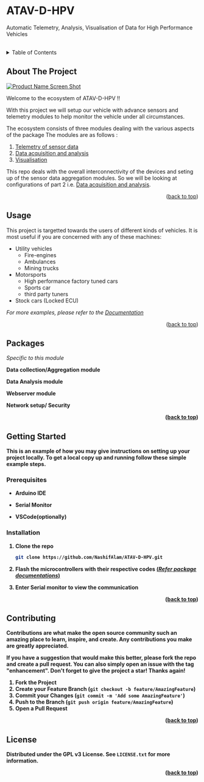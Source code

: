 # ATAV-D-HPV
Automatic Telemetry, Analysis, Visualisation of Data for High Performance Vehicles


<!-- PROJECT LOGO -->
<br />
<div align="center">
  <!--<a href="https://github.com/NashifAlam/ATAV-D-HPV">
    <img src="images/logo.png" alt="Logo" width="80" height="80">
  </a>-->
<a name="readme-top"></a>
</div>

<!-- TABLE OF CONTENTS -->
<details>
  <summary>Table of Contents</summary>
  <ol>
    <li>
      <a href="#about-the-project">About The Project</a>
    </li>    
    <li><a href="#usage">Usage</a></li>
     <li><a href="#usage">Packages</a></li>
    <li>
      <a href="#getting-started">Getting Started</a>
      <ul>
        <li><a href="#prerequisites">Prerequisites</a></li>
        <li><a href="#installation">Installation</a></li>
      </ul>
    </li>
    <li><a href="#usage">Contibuting</a></li>
    <li><a href="#usage">License</a></li>

  </ol>
</details>



<!-- ABOUT THE PROJECT -->
## About The Project

[![Product Name Screen Shot][product-screenshot]](https://example.com)


Welcome to the ecosystem of ATAV-D-HPV !!

With this project we will setup our vehicle with advance sensors and telemetry modules to help monitor the vehicle under all circumstances.

The ecosystem consists of three modules dealing with the various aspects of the package
The modules are as follows :
<ol>
  <li><a href="#about-the-project">Telemetry of sensor data</a></li>
  <li><a href="#about-the-project">Data acquisition and analysis</a></li>
  <li><a href="#about-the-project">Visualisation</a></li>
</ol>

This repo deals with the overall interconnectivity of the devices and seting up of the sensor data aggregation modules. So we will be looking at configurations of part 2 i.e. <a href="#about-the-project">Data acquisition and analysis</a>.
<p align="right">(<a href="#readme-top">back to top</a>)</p>





<!-- USAGE EXAMPLES -->
## Usage

This project is targetted towards the users of different kinds of vehicles.
It is most useful if you are concerned with any of these machines:
<ul>
  <li>Utility vehicles</a>
    <ul>
      <li>Fire-engines
      <li>Ambulances
      <li>Mining trucks
    </ul>
  </li>
  <li>Motorsports
    <ul>
      <li>High performance factory tuned cars
      <li>Sports car
      <li>third party tuners
    </ul>
  <li>Stock cars (Locked ECU)</a></li>
</ul>

_For more examples, please refer to the [Documentation](https://example.com)_

<p align="right">(<a href="#readme-top">back to top</a>)</p>



## Packages
_Specific to this module_


<b>Data collection/Aggregation module

<b>Data Analysis module

<b>Webserver module

<b>Network setup/ Security

<p align="right">(<a href="#readme-top">back to top</a>)</p>



<!-- GETTING STARTED -->
## Getting Started

This is an example of how you may give instructions on setting up your project locally.
To get a local copy up and running follow these simple example steps.

### Prerequisites

* Arduino IDE

* Serial Monitor

* VSCode(optionally)



### Installation
 
1. Clone the repo
   ```sh
   git clone https://github.com/NashifAlam/ATAV-D-HPV.git
   ```
2. Flash the microcontrollers with their respective codes 
<a href="">(_Refer package documentations_)</a>


3. Enter Serial monitor to view the communication

<p align="right">(<a href="#readme-top">back to top</a>)</p>




<!-- CONTRIBUTING -->
## Contributing

Contributions are what make the open source community such an amazing place to learn, inspire, and create. Any contributions you make are **greatly appreciated**.

If you have a suggestion that would make this better, please fork the repo and create a pull request. You can also simply open an issue with the tag "enhancement".
Don't forget to give the project a star! Thanks again!

1. Fork the Project
2. Create your Feature Branch (`git checkout -b feature/AmazingFeature`)
3. Commit your Changes (`git commit -m 'Add some AmazingFeature'`)
4. Push to the Branch (`git push origin feature/AmazingFeature`)
5. Open a Pull Request

<p align="right">(<a href="#readme-top">back to top</a>)</p>



<!-- LICENSE -->
## License

Distributed under the GPL v3 License. See `LICENSE.txt` for more information.

<p align="right">(<a href="#readme-top">back to top</a>)</p>






<!-- MARKDOWN LINKS & IMAGES -->
<!-- https://www.markdownguide.org/basic-syntax/#reference-style-links -->
[contributors-shield]: https://img.shields.io/github/contributors/NashifAlam/ATAV-D-HPV.svg?style=for-the-badge
[contributors-url]: https://github.com/NashifAlam/ATAV-D-HPV/graphs/contributors
[forks-shield]: https://img.shields.io/github/forks/NashifAlam/ATAV-D-HPV.svg?style=for-the-badge
[forks-url]: https://github.com/NashifAlam/ATAV-D-HPV/network/members
[stars-shield]: https://img.shields.io/github/stars/NashifAlam/ATAV-D-HPV.svg?style=for-the-badge
[stars-url]: https://github.com/NashifAlam/ATAV-D-HPV/stargazers
[issues-shield]: https://img.shields.io/github/issues/NashifAlam/ATAV-D-HPV.svg?style=for-the-badge
[issues-url]: https://github.com/NashifAlam/ATAV-D-HPV/issues
[license-shield]: https://img.shields.io/github/license/NashifAlam/ATAV-D-HPV.svg?style=for-the-badge
[license-url]: https://github.com/NashifAlam/ATAV-D-HPV/blob/master/LICENSE.txt
[linkedin-shield]: https://img.shields.io/badge/-LinkedIn-black.svg?style=for-the-badge&logo=linkedin&colorB=555
[linkedin-url]: https://linkedin.com/in/linkedin_username
[product-screenshot]: images/screenshot.png
